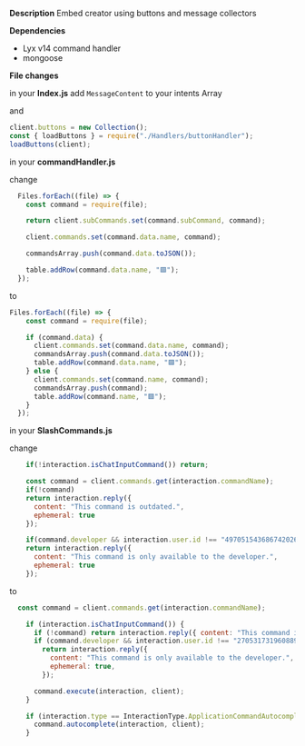 **Description**
Embed creator using buttons and message collectors 


**Dependencies**
- Lyx v14 command handler
- mongoose

**File changes**

in your **Index.js** 
add `MessageContent` to your intents Array

and
```js
client.buttons = new Collection();
const { loadButtons } = require("./Handlers/buttonHandler");
loadButtons(client);
```
in your **commandHandler.js**

change 
```js
  Files.forEach((file) => {
    const command = require(file);

    return client.subCommands.set(command.subCommand, command);

    client.commands.set(command.data.name, command);

    commandsArray.push(command.data.toJSON());

    table.addRow(command.data.name, "🟩");
  });
```
to 
```js
Files.forEach((file) => {
    const command = require(file);

    if (command.data) {
      client.commands.set(command.data.name, command);
      commandsArray.push(command.data.toJSON());
      table.addRow(command.data.name, "🟩");
    } else {
      client.commands.set(command.name, command);
      commandsArray.push(command);
      table.addRow(command.name, "🟩");
    }
  });
```

in your **SlashCommands.js**

change 
```js
    if(!interaction.isChatInputCommand()) return;

    const command = client.commands.get(interaction.commandName);
    if(!command) 
    return interaction.reply({
      content: "This command is outdated.",
      ephemeral: true
    });

    if(command.developer && interaction.user.id !== "497051543686742026")
    return interaction.reply({
      content: "This command is only available to the developer.",
      ephemeral: true
    });
```
to 
```js
  const command = client.commands.get(interaction.commandName);

    if (interaction.isChatInputCommand()) {
      if (!command) return interaction.reply({ content: "This command is outdated!", ephemeral: true });
      if (command.developer && interaction.user.id !== "270531731960889344")
        return interaction.reply({
          content: "This command is only available to the developer.",
          ephemeral: true,
        });

      command.execute(interaction, client);
    }

    if (interaction.type == InteractionType.ApplicationCommandAutocomplete) {
      command.autocomplete(interaction, client);
    }
```